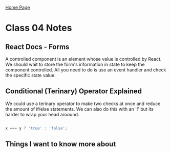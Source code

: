 [Home Page](https://devaoc.github.io/reading-notes/)

# Class 04 Notes

## React Docs - Forms

A controlled component is an element whose value is controlled by React. We should wait to store the form's information in state to keep the component controlled. All you need to do is use an event handler and check the specific state value.

## Conditional (Terinary) Operator Explained

We could use a terinary operator to make two checks at once and reduce the amount of if/else statements. We can also do this with an '!' but its harder to wrap your head aroound.

```Javascript

x === y ? 'true' : 'false';

```

## Things I want to know more about
